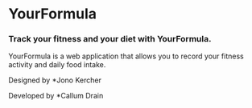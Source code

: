 # YourFormula
### Track your fitness and your diet with YourFormula.

YourFormula is a web application that allows you to record your fitness activity and daily food intake.

Designed by *Jono Kercher

Developed by *Callum Drain

